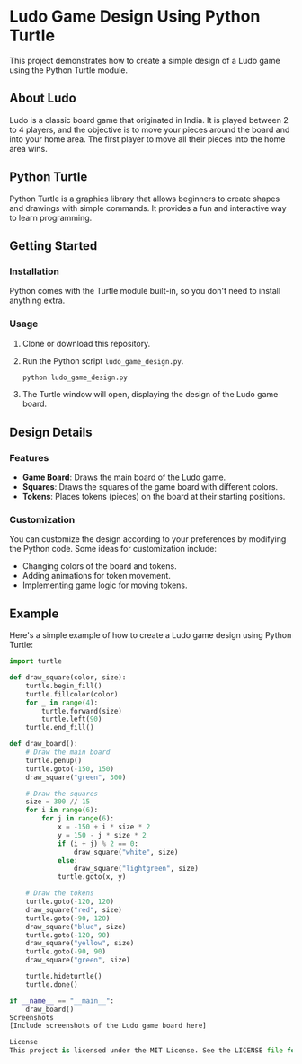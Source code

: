 # Ludo Game Design Using Python Turtle

This project demonstrates how to create a simple design of a Ludo game using the Python Turtle module.

## About Ludo

Ludo is a classic board game that originated in India. It is played between 2 to 4 players, and the objective is to move your pieces around the board and into your home area. The first player to move all their pieces into the home area wins.

## Python Turtle

Python Turtle is a graphics library that allows beginners to create shapes and drawings with simple commands. It provides a fun and interactive way to learn programming.

## Getting Started

### Installation

Python comes with the Turtle module built-in, so you don't need to install anything extra.

### Usage

1. Clone or download this repository.

2. Run the Python script `ludo_game_design.py`.

    ```bash
    python ludo_game_design.py
    ```

3. The Turtle window will open, displaying the design of the Ludo game board.

## Design Details

### Features

- **Game Board**: Draws the main board of the Ludo game.
- **Squares**: Draws the squares of the game board with different colors.
- **Tokens**: Places tokens (pieces) on the board at their starting positions.

### Customization

You can customize the design according to your preferences by modifying the Python code. Some ideas for customization include:
- Changing colors of the board and tokens.
- Adding animations for token movement.
- Implementing game logic for moving tokens.

## Example

Here's a simple example of how to create a Ludo game design using Python Turtle:

```python
import turtle

def draw_square(color, size):
    turtle.begin_fill()
    turtle.fillcolor(color)
    for _ in range(4):
        turtle.forward(size)
        turtle.left(90)
    turtle.end_fill()

def draw_board():
    # Draw the main board
    turtle.penup()
    turtle.goto(-150, 150)
    draw_square("green", 300)

    # Draw the squares
    size = 300 // 15
    for i in range(6):
        for j in range(6):
            x = -150 + i * size * 2
            y = 150 - j * size * 2
            if (i + j) % 2 == 0:
                draw_square("white", size)
            else:
                draw_square("lightgreen", size)
            turtle.goto(x, y)

    # Draw the tokens
    turtle.goto(-120, 120)
    draw_square("red", size)
    turtle.goto(-90, 120)
    draw_square("blue", size)
    turtle.goto(-120, 90)
    draw_square("yellow", size)
    turtle.goto(-90, 90)
    draw_square("green", size)

    turtle.hideturtle()
    turtle.done()

if __name__ == "__main__":
    draw_board()
Screenshots
[Include screenshots of the Ludo game board here]

License
This project is licensed under the MIT License. See the LICENSE file for details.
